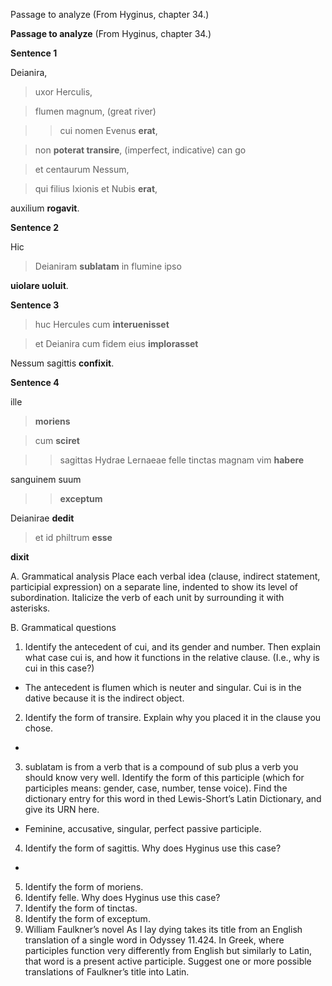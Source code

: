 Passage to analyze
(From Hyginus, chapter 34.)

**Passage to analyze**
(From Hyginus, chapter 34.)

**Sentence 1**

Deianira, 

>uxor Herculis, 

>flumen magnum, (great river)

>>cui nomen Evenus **erat**, 

>non **poterat transire**, (imperfect, indicative) can go

>et centaurum Nessum, 

>qui filius Ixionis et Nubis **erat**, 

auxilium **rogavit**. 



**Sentence 2**

Hic

>Deianiram **sublatam** in flumine ipso

**uiolare uoluit**. 






**Sentence 3**

>huc Hercules cum **interuenisset**

>et Deianira cum fidem eius **implorasset**

Nessum sagittis **confixit**.




**Sentence 4**

ille 

> **moriens**

> cum **sciret**

>> sagittas Hydrae Lernaeae felle tinctas magnam vim **habere**

sanguinem suum 

>> **exceptum** 

Deianirae **dedit**

> et id philtrum **esse**

**dixit**


A. Grammatical analysis
Place each verbal idea (clause, indirect statement, participial expression) on a separate line, indented to show its level of subordination. 
Italicize the verb of each unit by surrounding it with asterisks.

B. Grammatical questions
1. Identify the antecedent of cui, and its gender and number. Then explain what case cui is, and how it functions in the relative clause. (I.e., why is cui in this case?)
  - The antecedent is flumen which is neuter and singular. Cui is in the dative because it is the indirect object.

2. Identify the form of transire. Explain why you placed it in the clause you chose.
- 

3. sublatam is from a verb that is a compound of sub plus a verb you should know very well. Identify the form of this participle (which for participles means: gender, case, number, tense voice). Find the dictionary entry for this word in thed Lewis-Short’s Latin Dictionary, and give its URN here.
- Feminine, accusative, singular, perfect passive participle.

4. Identify the form of sagittis. Why does Hyginus use this case?
- 

5. Identify the form of moriens.
6. Identify felle. Why does Hyginus use this case?
7. Identify the form of tinctas.
8. Identify the form of exceptum.
9. William Faulkner’s novel As I lay dying takes its title from an English translation of a single word in Odyssey 11.424. 
In Greek, where participles function very differently from English but similarly to Latin, that word is a present active participle. 
Suggest one or more possible translations of Faulkner’s title into Latin.
